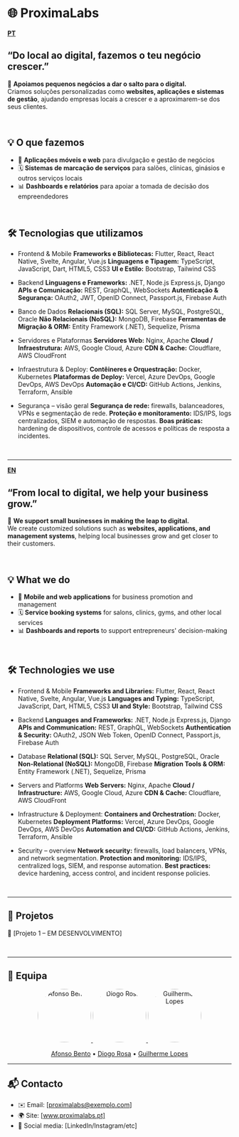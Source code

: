# 🌐 ProximaLabs

<ins> **PT** </ins>
## “Do local ao digital, fazemos o teu negócio crescer.”

🚀 **Apoiamos pequenos negócios a dar o salto para o digital.**  
Criamos soluções personalizadas como **websites, aplicações e sistemas de gestão**, ajudando empresas locais a crescer e a aproximarem-se dos seus clientes.

<br/>

## 💡 O que fazemos
- 📱 **Aplicações móveis e web** para divulgação e gestão de negócios  
- 🗓️ **Sistemas de marcação de serviços** para salões, clínicas, ginásios e outros serviços locais  
- 📊 **Dashboards e relatórios** para apoiar a tomada de decisão dos empreendedores  

<br/>

## 🛠️ Tecnologias que utilizamos
- Frontend & Mobile
**Frameworks e Bibliotecas:** Flutter, React, React Native, Svelte, Angular, Vue.js
**Linguagens e Tipagem:** TypeScript, JavaScript, Dart, HTML5, CSS3
**UI e Estilo:** Bootstrap, Tailwind CSS

- Backend
**Linguagens e Frameworks:** .NET, Node.js Express.js, Django
**APIs e Comunicação:** REST, GraphQL, WebSockets
**Autenticação & Segurança:** OAuth2, JWT, OpenID Connect, Passport.js, Firebase Auth

- Banco de Dados
**Relacionais (SQL):** SQL Server, MySQL, PostgreSQL, Oracle
**Não Relacionais (NoSQL):** MongoDB, Firebase
**Ferramentas de Migração & ORM:** Entity Framework (.NET), Sequelize, Prisma

- Servidores e Plataformas
**Servidores Web:** Nginx, Apache
**Cloud / Infraestrutura:** AWS, Google Cloud, Azure
**CDN & Cache:** Cloudflare, AWS CloudFront

- Infraestrutura & Deploy:
**Contêineres e Orquestração:** Docker, Kubernetes
**Plataformas de Deploy:** Vercel, Azure DevOps, Google DevOps, AWS DevOps
**Automação e CI/CD:** GitHub Actions, Jenkins, Terraform, Ansible

- Segurança – visão geral
**Segurança de rede:** firewalls, balanceadores, VPNs e segmentação de rede.
**Proteção e monitoramento:** IDS/IPS, logs centralizados, SIEM e automação de respostas.
**Boas práticas:** hardening de dispositivos, controle de acessos e políticas de resposta a incidentes.

<br/>

---

<ins> **EN** </ins>
## “From local to digital, we help your business grow.”


🚀 **We support small businesses in making the leap to digital.**  
We create customized solutions such as **websites, applications, and management systems**, helping local businesses grow and get closer to their customers.

<br/>

## 💡 What we do
- 📱 **Mobile and web applications** for business promotion and management
- 🗓️ **Service booking systems** for salons, clinics, gyms, and other local services
- 📊 **Dashboards and reports** to support entrepreneurs' decision-making  

<br/>

## 🛠️ Technologies we use
- Frontend & Mobile
**Frameworks and Libraries:** Flutter, React, React Native, Svelte, Angular, Vue.js
**Languages and Typing:** TypeScript, JavaScript, Dart, HTML5, CSS3
**UI and Style:** Bootstrap, Tailwind CSS

- Backend
**Languages and Frameworks:** .NET, Node.js Express.js, Django
**APIs and Communication:** REST, GraphQL, WebSockets
**Authentication & Security:** OAuth2, JSON Web Token, OpenID Connect, Passport.js, Firebase Auth

- Database
**Relational (SQL):** SQL Server, MySQL, PostgreSQL, Oracle
**Non-Relational (NoSQL):** MongoDB, Firebase
**Migration Tools & ORM:** Entity Framework (.NET), Sequelize, Prisma

- Servers and Platforms
**Web Servers:** Nginx, Apache
**Cloud / Infrastructure:** AWS, Google Cloud, Azure
**CDN & Cache:** Cloudflare, AWS CloudFront

- Infrastructure & Deployment:
**Containers and Orchestration:** Docker, Kubernetes
**Deployment Platforms:** Vercel, Azure DevOps, Google DevOps, AWS DevOps
**Automation and CI/CD:** GitHub Actions, Jenkins, Terraform, Ansible

- Security – overview
**Network security:** firewalls, load balancers, VPNs, and network segmentation.
**Protection and monitoring:** IDS/IPS, centralized logs, SIEM, and response automation.
**Best practices:** device hardening, access control, and incident response policies.

<br/>

---

## 📂 Projetos
🔹 [Projeto 1 – EM DESENVOLVIMENTO]  

<br/>

---

## 👥 Equipa

<p align="center">
  <a href="https://github.com/afonso-sgb">
    <img src="https://github.com/afonso-sgb.png?size=120" width="120" style="border-radius:50%" alt="Afonso Bento"/>
  </a>
  <a href="https://github.com/diogorosa2420">
    <img src="https://github.com/diogorosa2420.png?size=120" width="120" style="border-radius:50%" alt="Diogo Rosa"/>
  </a>
  <a href="https://github.com/GuilhermeFilipeSoldadoLopes">
    <img src="https://github.com/GuilhermeFilipeSoldadoLopes.png?size=120" width="120" style="border-radius:50%" alt="Guilherme Lopes"/>
  </a>
</p>

<p align="center">
  <a href="https://github.com/afonso-sgb">Afonso Bento</a> •
  <a href="https://github.com/diogorosa2420">Diogo Rosa</a> •
  <a href="https://github.com/GuilhermeFilipeSoldadoLopes">Guilherme Lopes</a>
</p>

---


## 📬 Contacto
- ✉️ Email: [proximalabs@exemplo.com]  
- 🌍 Site: [www.proximalabs.pt]  
- 📱 Social media: [LinkedIn/Instagram/etc]
  
<br/>
